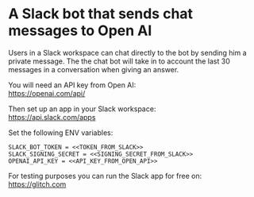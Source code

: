 # A Slack bot that sends chat messages to Open AI

Users in a Slack workspace can chat directly to the bot by sending him a private message. The the chat bot will take in to account the last 30 messages in a conversation when giving an answer.
 
You will need an API key from Open AI:  
https://openai.com/api/

Then set up an app in your Slack workspace:  
https://api.slack.com/apps  

Set the following ENV variables:  

```
SLACK_BOT_TOKEN = <<TOKEN_FROM_SLACK>>
SLACK_SIGNING_SECRET = <<SIGNING_SECRET_FROM_SLACK>>  
OPENAI_API_KEY = <<API_KEY_FROM_OPEN_API>>  
```

For testing purposes you can run the Slack app for free on:  
https://glitch.com
